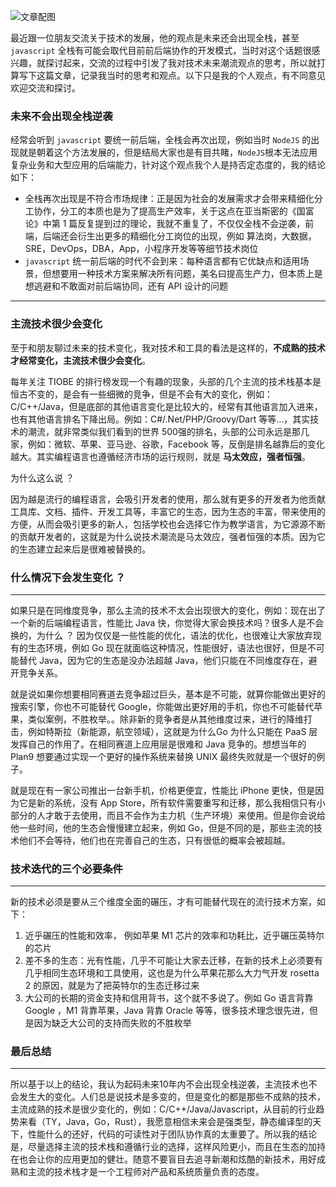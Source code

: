 <!-- ### 我对技术潮流的一点看法 -->

![文章配图](https://pcloud-1258173945.cos.ap-guangzhou.myqcloud.com/uPic/FB235D95-96F3-4A5E-BA45-BE765129F464_1_105_c.jpeg)

最近跟一位朋友交流关于技术的发展，他的观点是未来还会出现全栈，甚至 `javascript` 全栈有可能会取代目前前后端协作的开发模式，当时对这个话题很感兴趣，就探讨起来，交流的过程中引发了我对技术未来潮流观点的思考，所以就打算写下这篇文章，记录我当时的思考和观点。以下只是我的个人观点，有不同意见欢迎交流和探讨。

### 未来不会出现全栈逆袭
经常会听到 `javascript` 要统一前后端，全栈会再次出现，例如当时 `NodeJS` 的出现就是朝着这个方法发展的，但是结局大家也是有目共睹，`NodeJS`根本无法应用复杂业务和大型应用的后端能力，针对这个观点我个人是持否定态度的，我的结论如下：

* 全栈再次出现是不符合市场规律：正是因为社会的发展需求才会带来精细化分工协作，分工的本质也是为了提高生产效率，关于这点在亚当斯密的《国富论》中第 1 篇反复提到过的理论，我就不重复了，不仅仅全栈不会逆袭，前端，后端还会衍生出更多的精细化分工岗位的出现，例如 算法岗，大数据，SRE，DevOps，DBA，App，小程序开发等等细节技术岗位
* `javascript` 统一前后端的时代不会到来：每种语言都有它优缺点和适用场景，但想要用一种技术方案来解决所有问题，美名曰提高生产力，但本质上是想逃避和不敢面对前后端协同，还有 API 设计的问题

---
### 主流技术很少会变化

至于和朋友聊过未来的技术变化，我对技术和工具的看法是这样的，**不成熟的技术才经常变化，主流技术很少会变化**。

每年关注 TIOBE 的排行榜发现一个有趣的现象，头部的几个主流的技术栈基本是恒古不变的，是会有一些细微的竞争，但是不会有大的变化，例如：C/C++/Java，但是底部的其他语言变化是比较大的，经常有其他语言加入进来，也有其他语言排名下降出局。例如：C#/.Net/PHP/Groovy/Dart 等等…，其实技术的潮流，就非常类似我们看到的世界 500强的排名，头部的公司永远是那几家，例如：微软、苹果、亚马逊、谷歌，Facebook 等，反倒是排名越靠后的变化越大。其实编程语言也遵循经济市场的运行规则，就是 **马太效应，强者恒强**。

为什么这么说 ？

因为越是流行的编程语言，会吸引开发者的使用，那么就有更多的开发者为他贡献工具库、文档、插件、开发工具等，丰富它的生态，因为生态的丰富，带来使用的方便，从而会吸引更多的新人，包括学校也会选择它作为教学语言，为它源源不断的贡献开发者的，这就是为什么说技术潮流是马太效应，强者恒强的本质。因为它的生态建立起来后是很难被替换的。

### 什么情况下会发生变化 ？
---
如果只是在同维度竞争，那么主流的技术不太会出现很大的变化，例如：现在出了一个新的后端编程语言，性能比 Java 快，你觉得大家会换技术吗？很多人是不会换的，为什么 ？
因为仅仅是一些性能的优化，语法的优化，也很难让大家放弃现有的生态环境，例如 Go 现在就面临这种情况，性能很好，语法也很好，但是不可能替代 Java，因为它的生态是没办法超越 Java，他们只能在不同维度存在，避开竞争关系。

就是说如果你想要相同赛道去竞争超过巨头，基本是不可能，就算你能做出更好的搜索引擎，你也不可能替代 Google，你能做出更好用的手机，你也不可能替代苹果，类似案例，不胜枚举。。除非新的竞争者是从其他维度过来，进行的降维打击，例如特斯拉（新能源，航空领域），这就是为什么Go 为什么只能在 PaaS 层发挥自己的作用了。在相同赛道上应用层是很难和 Java 竞争的。想想当年的 Plan9 想要通过实现一个更好的操作系统来替换 UNIX 最终失败就是一个很好的例子。

就是现在有一家公司推出一台新手机，价格更便宜，性能比 iPhone 更快，但是因为它是新的系统，没有 App Store，所有软件需要重写和迁移，那么我相信只有小部分的人才敢于去使用，而且不会作为主力机（生产环境）来使用。但是你会说给他一些时间，他的生态会慢慢建立起来，例如 Go，但是不同的是，那些主流的技术他们不会等待，他们也在完善自己的生态，只有很低的概率会被超越。



### 技术迭代的三个必要条件
---
新的技术必须是要从三个维度全面的碾压，才有可能替代现在的流行技术方案，如下：
1. 近乎碾压的性能和效率， 例如苹果 M1 芯片的效率和功耗比，近乎碾压英特尔的芯片
2. 差不多的生态：光有性能，几乎不可能让大家去迁移，在新的技术上必须要有几乎相同生态环境和工具使用，这也是为什么苹果花那么大力气开发 rosetta 2 的原因，就是为了把英特尔的生态迁移过来
3. 大公司的长期的资金支持和信用背书，这个就不多说了。例如 Go 语言背靠 Google ，M1 背靠苹果，Java 背靠 Oracle 等等，很多技术理念很先进，但是因为缺乏大公司的支持而失败的不胜枚举


### 最后总结
---
所以基于以上的结论，我认为起码未来10年内不会出现全栈逆袭，主流技术也不会发生大的变化。人们总是说技术是多变的，但是变化的都是那些不成熟的技术，主流成熟的技术是很少变化的，例如：C/C++/Java/Javascript，从目前的行业趋势来看（TY，Java，Go，Rust），我愿意相信未来会是强类型，静态编译型的天下，性能什么的还好，代码的可读性对于团队协作真的太重要了。所以我的结论是，尽量选择主流的技术栈和遵循行业的选择，这样风险更小，而且在生态的加持在也会让你的应用更加的健壮。随意不要盲目去追寻新潮和炫酷的新技术，用好成熟和主流的技术栈才是一个工程师对产品和系统质量负责的态度。